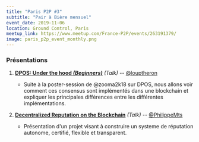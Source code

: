 ```yaml
---
title: "Paris P2P #3"
subtitle: "Pair à Bière mensuel"
event_date: 2019-11-06
location: Ground Control, Paris
meetup_link: https://www.meetup.com/France-P2P/events/263191379/
image: paris_p2p_event_monthly.png
---
```


### <i class="far fa-presentation"></i> Présentations

1. **[DPOS: Under the hood _(Beginners)_](https://github.com/francep2p/community/issues/32)** _(Talk)_ -- [@louptheron](https://github.com/louptheron)

    * Suite à la poster-session de @zooma2k18 sur DPOS, nous allons voir comment ces consensus sont implémentés dans une blockchain et expliquer les principales différences entre les différentes implémentations.

2. **[Decentralized Reputation on the Blockchain](https://github.com/francep2p/community/issues/47)** _(Talk)_ -- [@PhilippeMts](https://github.com/PhilippeMts)

    * Présentation d'un projet visant à construire un systeme de réputation autonome, certifié, flexible et transparent.
